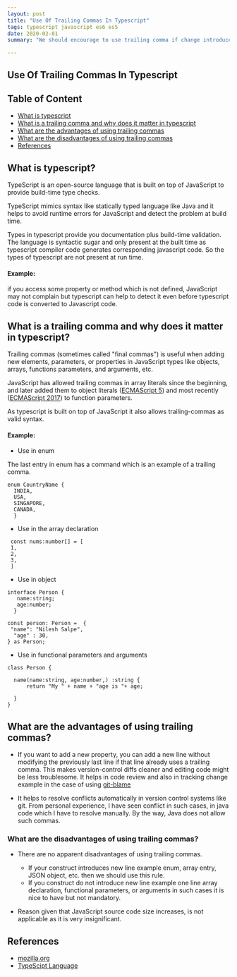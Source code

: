```yaml
---
layout: post
title: "Use Of Trailing Commas In Typescript" 
tags: typescript javascript es6 es5 
date: 2020-02-01
summary: "We should encourage to use trailing comma if change introduces new line"

---
```

## Use Of Trailing Commas In Typescript

## Table of Content
- [What is typescript](#what-is-typescript)
- [What is a trailing comma and why does it matter in typescript](#what-is-a-trailing-comma-and-why-does-it-matter-in-typescript)
- [What are the advantages of using trailing commas](#what-are-the-advantages-of-using-trailing-commas)
- [What are the disadvantages of using trailing commas](#what-are-the-disadvantages-of-using-trailing-commas)
- [References](#references)


## What is typescript?

TypeScript is an open-source language that is built on top of JavaScript to provide build-time type checks.

TypeScript mimics syntax like statically typed language like Java and it helps to avoid runtime errors for JavaScript and detect the problem at build time.

Types in typescript provide you documentation plus build-time validation. The language is syntactic sugar and only present at the built time as typescript compiler code generates corresponding javascript code. So the types of typescript are not present at run time.

#### Example:

if you access some property or method which is not defined, JavaScript may not complain but typescript can help to detect it even before typescript code is converted to Javascript code.


## What is a trailing comma and why does it matter in typescript?

Trailing commas (sometimes called "final commas") is useful when adding new elements, parameters, or properties in JavaScript types like objects, arrays, functions parameters, and arguments, etc.

JavaScript has allowed trailing commas in array literals since the beginning, and later added them to object literals ([ECMAScript 5](https://en.wikipedia.org/wiki/ECMAScript#5th_Edition)) and most recently ([ECMAScript 2017](https://en.wikipedia.org/wiki/ECMAScript#8th_Edition_%E2%80%93_ECMAScript_2017)) to function parameters.

As typescript is built on top of JavaScript it also allows trailing-commas as valid syntax.

#### Example:

- Use in enum

The last entry in enum has a command which is an example of a trailing comma.

```
enum CountryName {
  INDIA,
  USA,
  SINGAPORE,
  CANADA,
  }

```
  
 - Use in the array declaration 
 
 ```
  const nums:number[] = [
  1,
  2,
  3,
  ]
 
 ```
 
 - Use in object 
 
```
interface Person {
   name:string;
   age:number;
  }

const person: Person =  {
 "name": "Nilesh Salpe",
  "age" : 30,
} as Person;

```

- Use in functional parameters and arguments 

```
class Person {

  name(name:string, age:number,) :string {
      return "My " + name + "age is "+ age;

  }
}

```

## What are the advantages of using trailing commas?

- If you want to add a new property, you can add a new line without modifying the previously last line if that line already uses a trailing comma. 
This makes version-control diffs cleaner and editing code might be less troublesome.
It helps in code review and also in tracking change example in the case of using [git-blame](https://git-scm.com/docs/git-blame)

- It helps to resolve conflicts automatically in version control systems like git. 
From personal experience, I have seen conflict in such cases, in java code which I have to resolve manually. By the way, Java does not allow such commas.

### What are the disadvantages of using trailing commas?

- There are no apparent disadvantages of using trailing commas. 
    - If your construct introduces new line example enum, array entry, JSON object, etc. then we should use this rule.
    - If you construct do not introduce new line example one line array declaration, functional parameters, or arguments in such cases it is nice to have but not mandatory.

- Reason given that JavaScript source code size increases, is not applicable as it is very insignificant.
 
## References 
 - [mozilla.org](https://developer.mozilla.org/en-US/docs/Web/JavaScript/Reference/Trailing_commas)
- [TypeScipt Language](https://www.typescriptlang.org/)
